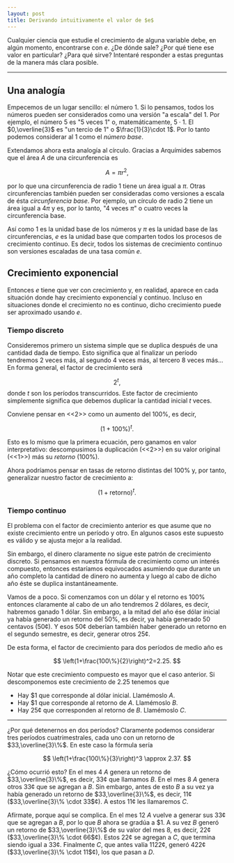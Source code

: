 ```yaml
---
layout: post
title: Derivando intuitivamente el valor de $e$
---
```


Cualquier ciencia que estudie el crecimiento de alguna variable debe, en algún momento, encontrarse con $e$. ¿De dónde sale? ¿Por qué tiene ese valor en particular? ¿Para qué sirve? Intentaré responder a estas preguntas de la manera más clara posible.

-----

## Una analogía

Empecemos de un lugar sencillo: el número $1$. Si lo pensamos, todos los números pueden ser considerados como una versión "a escala" del $1$. Por ejemplo, el número 5 es "5 veces 1" o, matemáticamente, $5\cdot 1$. El $0,\overline{3}$ es "un tercio de 1" o $\frac{1}{3}\cdot 1$. Por lo tanto podemos considerar al $1$ como el *número base*.

Extendamos ahora esta analogía al círculo. Gracias a Arquímides sabemos que el área $A$ de una circunferencia es

$$
	A=\pi r^2,
$$

por lo que una circunferencia de radio 1 tiene un área igual a $\pi$. Otras circunferencias también pueden ser consideradas como versiones a escala de ésta *circunferencia base*. Por ejemplo, un círculo de radio 2 tiene un área igual a $4\pi$ y es, por lo tanto, "4 veces $\pi$" o cuatro veces la circunferencia base.

Así como $1$ es la unidad base de los números y $\pi$ es la unidad base de las circunferencias, $e$ es la unidad base que comparten todos los procesos de crecimiento continuo. Es decir, todos los sistemas de crecimiento continuo son versiones escaladas de una tasa común $e$.

## Crecimiento exponencial

Entonces $e$ tiene que ver con crecimiento y, en realidad, aparece en cada situación donde hay crecimiento exponencial y continuo. Incluso en situaciones donde el crecimiento no es continuo, dicho crecimiento puede ser aproximado usando $e$.

### Tiempo discreto

Consideremos primero un sistema simple que se duplica después de una cantidad dada de tiempo. Esto significa que al finalizar un período tendremos 2 veces más, al segundo 4 veces más, al tercero 8 veces más... En forma general, el factor de crecimiento será

$$
	2^t,
$$
donde $t$ son los períodos transcurridos. Este factor de crecimiento simplemente significa que debemos duplicar la cantidad inicial $t$ veces.

Conviene pensar en <<$2$>> como un aumento del $100\%$, es decir,

$$
	(1+100\%)^t.
$$

Esto es lo mismo que la primera ecuación, pero ganamos en valor interpretativo: descompusimos la duplicación (<<2>>) en su valor original (<<1>>) más su *retorno* ($100\%$).

Ahora podríamos pensar en tasas de retorno distintas del $100\%$ y, por tanto, generalizar nuestro factor de crecimiento a:

$$
	(1+\text{retorno})^t.
$$

### Tiempo continuo

El problema con el factor de crecimiento anterior es que asume que no existe crecimiento entre un período y otro. En algunos casos este supuesto es válido y se ajusta mejor a la realidad.

Sin embargo, el dinero claramente no sigue este patrón de crecimiento discreto. Si pensamos en nuestra fórmula de crecimiento como un interés compuesto, entonces estaríamos equivocados asumiendo que durante un año completo la cantidad de dinero no aumenta y luego al cabo de dicho año éste se duplica instantáneamente.

Vamos de a poco. Si comenzamos con un dólar y el retorno es $100\%$ entonces claramente al cabo de un año tendremos $2$ dólares, es decir, habremos ganado $1$ dólar. Sin embargo, a la mitad del año ése dólar inicial ya había generado un retorno del $50\%$, es decir, ya había generado $50$ centavos ($50$&#162;). Y esos $50$&#162; deberían también haber generado un retorno en el segundo semestre, es decir, generar otros $25$&#162;.

De esta forma, el factor de crecimiento para dos períodos de medio año es

$$
	\left(1+\frac{100\%}{2}\right)^2=2.25.
$$

Notar que este crecimiento compuesto es mayor que el caso anterior. Si descomponemos este crecimiento de $2.25$ tenemos que

- Hay <span class="tex2jax_ignore">$1</span> que corresponde al dólar inicial. Llamémoslo $A$.
- Hay <span class="tex2jax_ignore">$1</span> que corresponde al retorno de $A$. Llamémoslo $B$.
- Hay 25&#162; que corresponden al retorno de $B$. Llamémoslo $C$.

-----

¿Por qué detenernos en dos períodos? Claramente podemos considerar tres períodos cuatrimestrales, cada uno con un retorno de $33,\overline{3}\%$. En este caso la fórmula sería

$$
	\left(1+\frac{100\%}{3}\right)^3 \approx 2.37.
$$

¿Cómo ocurrió esto? En el mes 4 $A$ genera un retorno de $33,\overline{3}\%$, es decir, 33&#162; que llamamos $B$. En el mes 8 $A$ genera otros 33&#162; que se agregan a $B$. Sin embargo, antes de esto $B$ a su vez ya había generado un retorno de $33,\overline{3}\%$, es decir, 11&#162; ($33,\overline{3}\% \cdot 33$&#162;). A estos 11&#162; les llamaremos $C$.

Afírmate, porque aquí se complica. En el mes 12 $A$ vuelve a generar sus 33&#162; que se agregan a $B$, por lo que $B$ ahora se gradúa a <span class="tex2jax_ignore">$1</span>. A su vez $B$ generó un retorno de $33,\overline{3}\%$ de su valor del mes 8, es decir, 22&#162; ($33,\overline{3}\% \cdot 66$&#162;). Estos 22&#162; se agregan a $C$, que termina siendo igual a 33&#162;. Finalmente $C$, que antes valía 1122&#162;, generó 422&#162; ($33,\overline{3}\% \cdot 11$&#162;), los que pasan a $D$.

